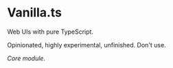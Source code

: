 # Vanilla.ts

Web UIs with pure TypeScript.

Opinionated, highly experimental, unfinished. Don't use.

*Core module.*
